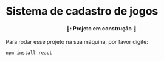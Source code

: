<h1> Sistema de cadastro de jogos </h1>

<h4 align="center"> 
  🚧: Projeto em construção 🚧
</h4>

Para rodar esse projeto na sua máquina, por favor digite: 

```
npm install react
```
